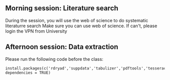 ## Morning session: Literature search

During the session, you will use the web of science to do systematic literaturre search
 Make sure you can use web of science. If can't, please login the VPN from University


## Afternoon session: Data extraction

Please run the following code before the class:
```
install.packages(c('rdryad','suppdata','tabulizer','pdftools','tesseract','taxize','parzer','stringi'), dependencies = TRUE)
```
